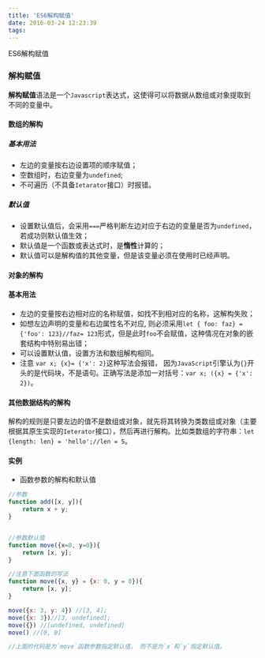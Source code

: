 ```yaml
---
title: 'ES6解构赋值'
date: 2016-03-24 12:23:39
tags:
---
```

ES6解构赋值
<!--more-->
### 解构赋值
**解构赋值**语法是一个`Javascript`表达式，这使得可以将数据从数组或对象提取到不同的变量中。
#### 数组的解构

##### 基本用法
- 左边的变量按右边设置项的顺序赋值；
- 空数组时，右边变量为`undefined`;
- 不可遍历（不具备`Ietarator`接口）时报错。

##### 默认值
- 设置默认值后，会采用`===`严格判断左边对应于右边的变量是否为`undefined`，若成功则默认值生效；
- 默认值是一个函数或表达式时，是**惰性**计算的；
- 默认值可以是解构值的其他变量，但是该变量必须在使用时已经声明。


#### 对象的解构

#### 基本用法
- 左边的变量按右边相对应的名称赋值，如找不到相对应的名称，这解构失败；
- 如想左边声明的变量和右边属性名不对应, 则必须采用`let { foo: faz} = {'foo': 123}//faz= 123`形式，但是此时`foo`不会赋值，这种情况在对象的嵌套结构中特别易出错；
- 可以设置默认值，设置方法和数组解构相同。
- 注意 `var x; {x}= {'x': 2}`这种写法会报错， 因为`JavaScript`引擎认为`{}`开头的是代码块，不是语句。正确写法是添加一对括号：`var x; ({x} = {'x': 2})`。

#### 其他数据结构的解构
 解构的规则是只要左边的值不是数组或对象，就先将其转换为类数组或对象（主要根据其原生实现的`Ieterator`接口），然后再进行解构。比如类数组的字符串：`let {length: len} = 'hello';//len = 5`。

#### 实例
- 函数参数的解构和默认值
```js
//参数
function add([x, y]){
    return x + y;
}


//参数默认值
function move({x=0, y=0}){
    return [x, y];
}

//注意下面函数的写法
function move({x, y} = {x: 0, y = 0}){
    return [x, y];
}

move({x: 3, y: 4}) //[3, 4];
move({x: 3})//[3, undefined];
move({}) //[undefined, undefined]
move() //[0, 0]

//上面的代码是为`move`函数参数指定默认值， 而不是为`x`和`y`指定默认值。
```



